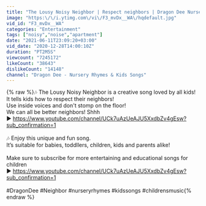 ```yaml
---
title: "The Lousy Noisy Neighbor | Respect neighbors | Dragon Dee Nursery Rhymes & Kids Songs"
image: "https:\/\/i.ytimg.com\/vi\/F3_mvDx__WA\/hqdefault.jpg"
vid_id: "F3_mvDx__WA"
categories: "Entertainment"
tags: ["noisy","noise","apartment"]
date: "2021-06-11T23:09:20+03:00"
vid_date: "2020-12-28T14:00:10Z"
duration: "PT2M5S"
viewcount: "7245172"
likeCount: "38643"
dislikeCount: "14148"
channel: "Dragon Dee - Nursery Rhymes & Kids Songs"
---
```

{% raw %}🎶 The Lousy Noisy Neighbor is a creative song loved by all kids! <br />It tells kids how to respect their neighbors! <br />Use inside voices and don't stomp on the floor! <br />We can all be better neighbors! Shhh<br />▶️ <a rel="nofollow" target="blank" href="https://www.youtube.com/channel/UCk7uAzUeAJU5XxdbZv4gEsw?sub_confirmation=1">https://www.youtube.com/channel/UCk7uAzUeAJU5XxdbZv4gEsw?sub_confirmation=1</a><br /><br />🎶 Enjoy this unique and fun song. <br />It’s suitable for babies, toddllers, children, kids and parents alike!<br /><br />Make sure to subscribe for more entertaining and educational songs for children <br />▶️ <a rel="nofollow" target="blank" href="https://www.youtube.com/channel/UCk7uAzUeAJU5XxdbZv4gEsw?sub_confirmation=1">https://www.youtube.com/channel/UCk7uAzUeAJU5XxdbZv4gEsw?sub_confirmation=1</a><br /><br />#DragonDee #Neighbor #nurseryrhymes #kidssongs #childrensmusic{% endraw %}
